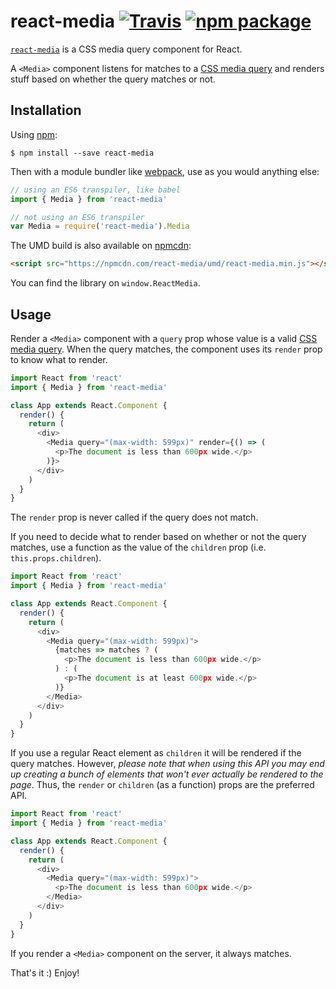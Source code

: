 # react-media [![Travis][build-badge]][build] [![npm package][npm-badge]][npm]

[build-badge]: https://img.shields.io/travis/ReactTraining/react-media/master.svg?style=flat-square
[build]: https://travis-ci.org/ReactTraining/react-media

[npm-badge]: https://img.shields.io/npm/v/react-media.svg?style=flat-square
[npm]: https://www.npmjs.org/package/react-media

[`react-media`](https://www.npmjs.com/package/react-media) is a CSS media query component for React.

A `<Media>` component listens for matches to a [CSS media query](https://developer.mozilla.org/en-US/docs/Web/CSS/Media_Queries) and renders stuff based on whether the query matches or not.

## Installation

Using [npm](https://www.npmjs.com/):

    $ npm install --save react-media

Then with a module bundler like [webpack](https://webpack.github.io/), use as you would anything else:

```js
// using an ES6 transpiler, like babel
import { Media } from 'react-media'

// not using an ES6 transpiler
var Media = require('react-media').Media
```

The UMD build is also available on [npmcdn](https://npmcdn.com):

```html
<script src="https://npmcdn.com/react-media/umd/react-media.min.js"></script>
```

You can find the library on `window.ReactMedia`.

## Usage

Render a `<Media>` component with a `query` prop whose value is a valid [CSS media query](https://developer.mozilla.org/en-US/docs/Web/CSS/Media_Queries). When the query matches, the component uses its `render` prop to know what to render.

```js
import React from 'react'
import { Media } from 'react-media'

class App extends React.Component {
  render() {
    return (
      <div>
        <Media query="(max-width: 599px)" render={() => (
          <p>The document is less than 600px wide.</p>
        )}>
      </div>
    )
  }
}
```

The `render` prop is never called if the query does not match.

If you need to decide what to render based on whether or not the query matches, use a function as the value of the `children` prop (i.e. `this.props.children`).

```js
import React from 'react'
import { Media } from 'react-media'

class App extends React.Component {
  render() {
    return (
      <div>
        <Media query="(max-width: 599px)">
          {matches => matches ? (
            <p>The document is less than 600px wide.</p>
          ) : (
            <p>The document is at least 600px wide.</p>
          )}
        </Media>
      </div>
    )
  }
}
```

If you use a regular React element as `children` it will be rendered if the query matches. However, *please note that when using this API you may end up creating a bunch of elements that won't ever actually be rendered to the page*. Thus, the `render` or `children` (as a function) props are the preferred API.

```js
import React from 'react'
import { Media } from 'react-media'

class App extends React.Component {
  render() {
    return (
      <div>
        <Media query="(max-width: 599px)">
          <p>The document is less than 600px wide.</p>
        </Media>
      </div>
    )
  }
}
```

If you render a `<Media>` component on the server, it always matches.

That's it :) Enjoy!
